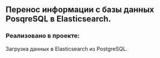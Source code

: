 <h2>Перенос информации с базы данных PosqreSQL в Elasticsearch.</h2> 

<h3>Реализовано в проекте:</h3>
<p>Загрузка данных в Elasticsearch из PostgreSQL.</p>





